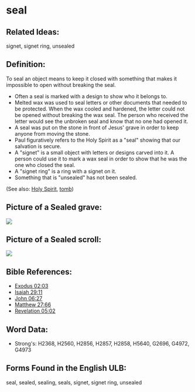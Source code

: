 # seal

## Related Ideas:

signet, signet ring, unsealed

## Definition:

To seal an object means to keep it closed with something that makes it impossible to open without breaking the seal.

* Often a seal is marked with a design to show who it belongs to.
* Melted wax was used to seal letters or other documents that needed to be protected. When the wax cooled and hardened, the letter could not be opened without breaking the wax seal. The person who received the letter would see the unbroken seal and know that no one had opened it.
* A seal was put on the stone in front of Jesus' grave in order to keep anyone from moving the stone.
* Paul figuratively refers to the Holy Spirit as a "seal" showing that our salvation is secure.
* A "signet" is a small object with letters or designs carved into it. A person could use it to mark a wax seal in order to show that he was the one who closed the seal.
* A "signet ring" is a ring with a signet on it. 
* Something that is "unsealed" has not been sealed.

(See also: [Holy Spirit](../kt/holyspirit.md), [tomb](../other/tomb.md))

## Picture of a Sealed grave:

<a href="https://content.bibletranslationtools.org/WycliffeAssociates/en_tw/raw/branch/master/PNGs/s/Sealedgrave.png"><img src="https://content.bibletranslationtools.org/WycliffeAssociates/en_tw/raw/branch/master/PNGs/s/Sealedgrave.png" ></a>

## Picture of a Sealed scroll:

<a href="https://content.bibletranslationtools.org/WycliffeAssociates/en_tw/raw/branch/master/PNGs/s/Sealedscroll.png"><img src="https://content.bibletranslationtools.org/WycliffeAssociates/en_tw/raw/branch/master/PNGs/s/Sealedscroll.png" ></a>

## Bible References:

* [Exodus 02:03](rc://en/tn/help/exo/02/03)
* [Isaiah 29:11](rc://en/tn/help/isa/29/11)
* [John 06:27](rc://en/tn/help/jhn/06/27)
* [Matthew 27:66](rc://en/tn/help/mat/27/66)
* [Revelation 05:02](rc://en/tn/help/rev/05/02)

## Word Data:

* Strong's: H2368, H2560, H2856, H2857, H2858, H5640, G2696, G4972, G4973

## Forms Found in the English ULB:

seal, sealed, sealing, seals, signet, signet ring, unsealed


